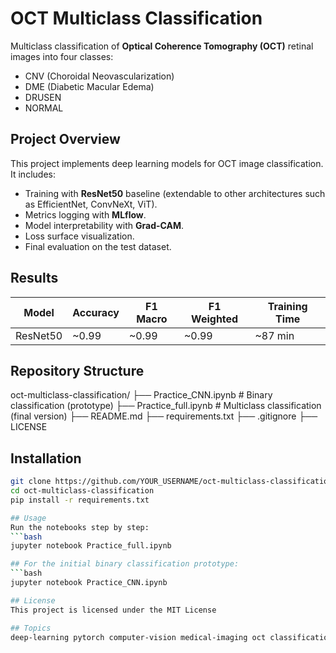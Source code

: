 # OCT Multiclass Classification

Multiclass classification of **Optical Coherence Tomography (OCT)** retinal images into four classes:
- CNV (Choroidal Neovascularization)
- DME (Diabetic Macular Edema)
- DRUSEN
- NORMAL

## Project Overview
This project implements deep learning models for OCT image classification.  
It includes:
- Training with **ResNet50** baseline (extendable to other architectures such as EfficientNet, ConvNeXt, ViT).
- Metrics logging with **MLflow**.
- Model interpretability with **Grad-CAM**.
- Loss surface visualization.
- Final evaluation on the test dataset.

## Results
| Model     | Accuracy | F1 Macro | F1 Weighted | Training Time |
|-----------|----------|----------|-------------|---------------|
| ResNet50  | ~0.99    | ~0.99    | ~0.99       | ~87 min       |

## Repository Structure
oct-multiclass-classification/
├── Practice_CNN.ipynb # Binary classification (prototype)
├── Practice_full.ipynb # Multiclass classification (final version)
├── README.md
├── requirements.txt
├── .gitignore
├── LICENSE

## Installation
```bash
git clone https://github.com/YOUR_USERNAME/oct-multiclass-classification.git
cd oct-multiclass-classification
pip install -r requirements.txt

## Usage
Run the notebooks step by step:
```bash
jupyter notebook Practice_full.ipynb

## For the initial binary classification prototype:
```bash
jupyter notebook Practice_CNN.ipynb

## License
This project is licensed under the MIT License

## Topics
deep-learning pytorch computer-vision medical-imaging oct classification cnn grad-cam mlflow